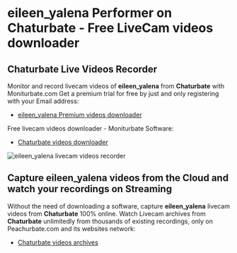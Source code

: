 # eileen_yalena Performer on Chaturbate - Free LiveCam videos downloader

## Chaturbate Live Videos Recorder

Monitor and record livecam videos of **eileen_yalena** from **Chaturbate** with Moniturbate.com
Get a premium trial for free by just and only registering with your Email address:
* [eileen_yalena Premium videos downloader](https://moniturbate.com/request-demo-licence-key.html)

Free livecam videos downloader - Moniturbate Software:
* [Chaturbate videos downloader](https://moniturbate.com/moniturbate-download-software.html)

![eileen_yalena livecam videos recorder](https://peachurnet.com/templates/moniturbate-software.png)


## Capture eileen_yalena videos from the Cloud and watch your recordings on Streaming

Without the need of downloading a software, capture **eileen_yalena** livecam videos from **Chaturbate** 100% online.
Watch Livecam archives from **Chaturbate** unlimitedly from thousands of existing recordings, only on Peachurbate.com and its websites network:
* [Chaturbate videos archives](https://peachurnet.com/)